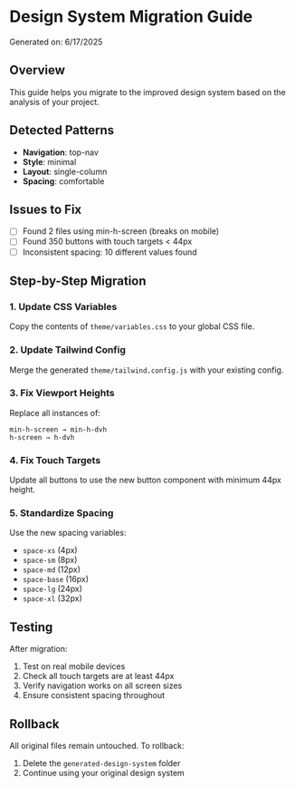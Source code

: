 # Design System Migration Guide

Generated on: 6/17/2025

## Overview

This guide helps you migrate to the improved design system based on the analysis of your project.

## Detected Patterns

- **Navigation**: top-nav
- **Style**: minimal
- **Layout**: single-column
- **Spacing**: comfortable

## Issues to Fix

- [ ] Found 2 files using min-h-screen (breaks on mobile)
- [ ] Found 350 buttons with touch targets < 44px
- [ ] Inconsistent spacing: 10 different values found

## Step-by-Step Migration

### 1. Update CSS Variables

Copy the contents of `theme/variables.css` to your global CSS file.

### 2. Update Tailwind Config

Merge the generated `theme/tailwind.config.js` with your existing config.

### 3. Fix Viewport Heights

Replace all instances of:
```
min-h-screen → min-h-dvh
h-screen → h-dvh
```

### 4. Fix Touch Targets

Update all buttons to use the new button component with minimum 44px height.

### 5. Standardize Spacing

Use the new spacing variables:
- `space-xs` (4px)
- `space-sm` (8px)
- `space-md` (12px)
- `space-base` (16px)
- `space-lg` (24px)
- `space-xl` (32px)

## Testing

After migration:
1. Test on real mobile devices
2. Check all touch targets are at least 44px
3. Verify navigation works on all screen sizes
4. Ensure consistent spacing throughout

## Rollback

All original files remain untouched. To rollback:
1. Delete the `generated-design-system` folder
2. Continue using your original design system
